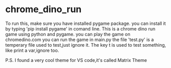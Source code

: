# chrome_dino_run
To run this, make sure you have installed pygame package. you can install it by typing 'pip install pygame' in comand line.
This is a chrome dino run game using python and pygame. you can play the game on chromedino.com
you can run the game in main.py
the file 'test.py' is a temperary file used to test,just ignore it.
The key t is used to test something, like print a var,ignore too.

P.S.
  I found a very cool theme for VS code,it's called Matrix Theme

